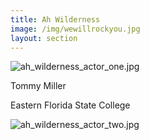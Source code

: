 ```yaml
---
title: Ah Wilderness
image: /img/wewillrockyou.jpg
layout: section
---
```


![ah_wilderness_actor_one.jpg](/ah_wilderness_actor_one.jpg)

Tommy Miller 

Eastern Florida State College


![ah_wilderness_actor_two.jpg](/ah_wilderness_actor_two.jpg)
